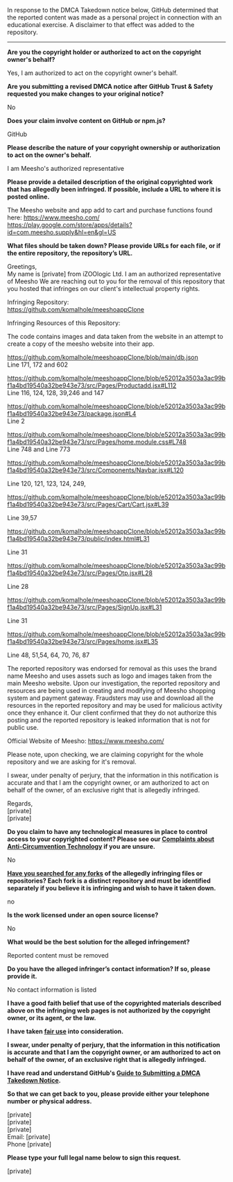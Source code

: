In response to the DMCA Takedown notice below, GitHub determined that the reported content was made as a personal project in connection with an educational exercise. A disclaimer to that effect was added to the repository.

---

**Are you the copyright holder or authorized to act on the copyright owner's behalf?**

Yes, I am authorized to act on the copyright owner's behalf.

**Are you submitting a revised DMCA notice after GitHub Trust & Safety requested you make changes to your original notice?**

No

**Does your claim involve content on GitHub or npm.js?**

GitHub

**Please describe the nature of your copyright ownership or authorization to act on the owner's behalf.**

I am Meesho's authorized representative

**Please provide a detailed description of the original copyrighted work that has allegedly been infringed. If possible, include a URL to where it is posted online.**

The Meesho website and app add to cart and purchase functions found here: https://www.meesho.com/ https://play.google.com/store/apps/details?id=com.meesho.supply&hl=en&gl=US

**What files should be taken down? Please provide URLs for each file, or if the entire repository, the repository’s URL.**

Greetings,  
My name is [private] from iZOOlogic Ltd. I am an authorized representative of Meesho We are reaching out to you for the removal of this repository that you hosted that infringes on our client's intellectual property rights.

Infringing Repository:  
https://github.com/komalhole/meeshoappClone

Infringing Resources of this Repository:

The code contains images and data taken from the website in an attempt to create a copy of the meesho website into their app.

https://github.com/komalhole/meeshoappClone/blob/main/db.json  
Line 171, 172 and 602

https://github.com/komalhole/meeshoappClone/blob/e52012a3503a3ac99bf1a4bd19540a32be943e73/src/Pages/Productadd.jsx#L112  
Line 116, 124, 128, 39,246 and 147

https://github.com/komalhole/meeshoappClone/blob/e52012a3503a3ac99bf1a4bd19540a32be943e73/package.json#L4  
Line 2

https://github.com/komalhole/meeshoappClone/blob/e52012a3503a3ac99bf1a4bd19540a32be943e73/src/Pages/home.module.css#L748  
Line 748 and Line 773

https://github.com/komalhole/meeshoappClone/blob/e52012a3503a3ac99bf1a4bd19540a32be943e73/src/Components/Navbar.jsx#L120  

Line 120, 121, 123, 124, 249,

https://github.com/komalhole/meeshoappClone/blob/e52012a3503a3ac99bf1a4bd19540a32be943e73/src/Pages/Cart/Cart.jsx#L39  

Line 39,57

https://github.com/komalhole/meeshoappClone/blob/e52012a3503a3ac99bf1a4bd19540a32be943e73/public/index.html#L31

Line 31

https://github.com/komalhole/meeshoappClone/blob/e52012a3503a3ac99bf1a4bd19540a32be943e73/src/Pages/Otp.jsx#L28

Line 28

https://github.com/komalhole/meeshoappClone/blob/e52012a3503a3ac99bf1a4bd19540a32be943e73/src/Pages/SignUp.jsx#L31

Line 31

https://github.com/komalhole/meeshoappClone/blob/e52012a3503a3ac99bf1a4bd19540a32be943e73/src/Pages/home.jsx#L35

Line 48, 51,54, 64, 70, 76, 87

The reported repository was endorsed for removal as this uses the brand name Meesho and uses assets such as logo and images taken from the main Meesho website. Upon our investigation, the reported repository and resources are being used in creating and modifying of Meesho shopping system and payment gateway. Fraudsters may use and download all the resources in the reported repository and may be used for malicious activity once they enhance it. Our client confirmed that they do not authorize this posting and the reported repository is leaked information that is not for public use.

Official Website of Meesho: https://www.meesho.com/

Please note, upon checking, we are claiming copyright for the whole repository and we are asking for it's removal.

I swear, under penalty of perjury, that the information in this notification is accurate and that I am the copyright owner, or am authorized to act on behalf of the owner, of an exclusive right that is allegedly infringed.

Regards,  
[private]  
[private]  

**Do you claim to have any technological measures in place to control access to your copyrighted content? Please see our <a href="https://docs.github.com/articles/guide-to-submitting-a-dmca-takedown-notice#complaints-about-anti-circumvention-technology">Complaints about Anti-Circumvention Technology</a> if you are unsure.**

No

**<a href="https://docs.github.com/articles/dmca-takedown-policy#b-what-about-forks-or-whats-a-fork">Have you searched for any forks</a> of the allegedly infringing files or repositories? Each fork is a distinct repository and must be identified separately if you believe it is infringing and wish to have it taken down.**

no

**Is the work licensed under an open source license?**

No

**What would be the best solution for the alleged infringement?**

Reported content must be removed

**Do you have the alleged infringer’s contact information? If so, please provide it.**

No contact information is listed

**I have a good faith belief that use of the copyrighted materials described above on the infringing web pages is not authorized by the copyright owner, or its agent, or the law.**

**I have taken <a href="https://www.lumendatabase.org/topics/22">fair use</a> into consideration.**

**I swear, under penalty of perjury, that the information in this notification is accurate and that I am the copyright owner, or am authorized to act on behalf of the owner, of an exclusive right that is allegedly infringed.**

**I have read and understand GitHub's <a href="https://docs.github.com/articles/guide-to-submitting-a-dmca-takedown-notice/">Guide to Submitting a DMCA Takedown Notice</a>.**

**So that we can get back to you, please provide either your telephone number or physical address.**

[private]  
[private]  
[private]  
Email: [private]  
Phone [private]  

**Please type your full legal name below to sign this request.**

[private]  
